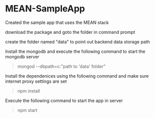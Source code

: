 MEAN-SampleApp
==============

Created the sample app that uses the MEAN stack

download the package and goto the folder in command prompt

create the folder named "data" to point out backend data storage path

Install the mongodb and execute the following command to start the mongodb server

>mongod --dbpath=c:"path to 'data' folder"

Install the dependenices using the following command and make sure internet proxy settings are set
>npm install

Execute the following command to start the app in server
>npm start


